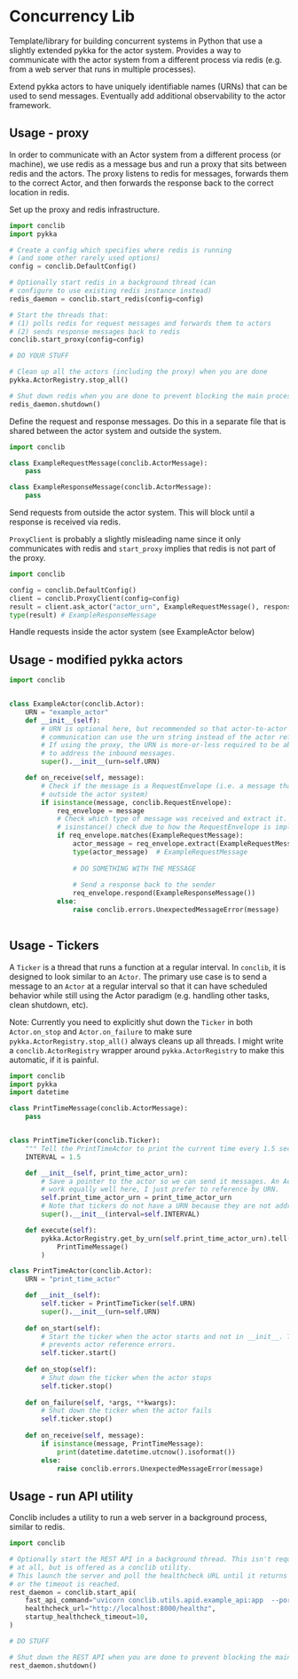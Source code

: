 # Concurrency Lib

Template/library for building concurrent systems in Python that use a slightly extended pykka 
for the actor system.  Provides a way to communicate with the actor system from a 
different process via redis (e.g. from a web server that runs in multiple processes).

Extend pykka actors to have uniquely identifiable names (URNs) that can be used to 
send messages. Eventually add additional observability to the actor framework.


## Usage - proxy

In order to communicate with an Actor system from a different process (or machine), 
we use redis as a message bus and run a proxy that sits between redis and the actors. 
The proxy listens to redis for messages, forwards them to the correct Actor, and then 
forwards the response back to the correct location in redis.

Set up the proxy and redis infrastructure.

```python
import conclib
import pykka

# Create a config which specifies where redis is running 
# (and some other rarely used options)  
config = conclib.DefaultConfig()

# Optionally start redis in a background thread (can 
# configure to use existing redis instance instead)
redis_daemon = conclib.start_redis(config=config)

# Start the threads that:
# (1) polls redis for request messages and forwards them to actors
# (2) sends response messages back to redis
conclib.start_proxy(config=config)

# DO YOUR STUFF

# Clean up all the actors (including the proxy) when you are done 
pykka.ActorRegistry.stop_all()

# Shut down redis when you are done to prevent blocking the main process shutting down
redis_daemon.shutdown()

```

Define the request and response messages. Do this in a separate file that is shared
between the actor system and outside the system.
```python
import conclib

class ExampleRequestMessage(conclib.ActorMessage):
    pass

class ExampleResponseMessage(conclib.ActorMessage):
    pass
```

Send requests from outside the actor system. This will block until a response is received 
via redis. 

`ProxyClient` is probably a slightly misleading name since it only communicates with redis 
and `start_proxy` implies that redis is not part of the proxy.
```python
import conclib

config = conclib.DefaultConfig()
client = conclib.ProxyClient(config=config)
result = client.ask_actor("actor_urn", ExampleRequestMessage(), response_type=ExampleResponseMessage)
type(result) # ExampleResponseMessage
```

Handle requests inside the actor system (see ExampleActor below)


## Usage - modified pykka actors

```python
import conclib


class ExampleActor(conclib.Actor):
    URN = "example_actor"
    def __init__(self):
        # URN is optional here, but recommended so that actor-to-actor 
        # communication can use the urn string instead of the actor ref.
        # If using the proxy, the URN is more-or-less required to be able
        # to address the inbound messages.
        super().__init__(urn=self.URN)

    def on_receive(self, message):
        # Check if the message is a RequestEnvelope (i.e. a message that arrived from 
        # outside the actor system)
        if isinstance(message, conclib.RequestEnvelope):
            req_envelope = message
            # Check which type of message was received and extract it. We cannot do an 
            # isinstance() check due to how the RequestEnvelope is implemented.
            if req_envelope.matches(ExampleRequestMessage):
                actor_message = req_envelope.extract(ExampleRequestMessage)
                type(actor_message)  # ExampleRequestMessage
                
                # DO SOMETHING WITH THE MESSAGE
                
                # Send a response back to the sender
                req_envelope.respond(ExampleResponseMessage())
            else:
                raise conclib.errors.UnexpectedMessageError(message)
               

```

## Usage - Tickers

A `Ticker` is a thread that runs a function at a regular interval.  In `conclib`, it is 
designed to look similar to an `Actor`. The primary use case is to send a message to an 
`Actor` at a regular interval so that it can have scheduled behavior while still using 
the Actor paradigm (e.g. handling other tasks, clean shutdown, etc). 

Note: Currently you need to explicitly shut down the `Ticker` in both `Actor.on_stop` and 
`Actor.on_failure` to make sure `pykka.ActorRegistry.stop_all()` always cleans up all threads. 
I might write a `conclib.ActorRegistry` wrapper around `pykka.ActorRegistry` to make this 
automatic, if it is painful.

```python
import conclib
import pykka
import datetime

class PrintTimeMessage(conclib.ActorMessage):
    pass


class PrintTimeTicker(conclib.Ticker):
    """ Tell the PrintTimeActor to print the current time every 1.5 seconds """
    INTERVAL = 1.5

    def __init__(self, print_time_actor_urn):
        # Save a pointer to the actor so we can send it messages. An ActorRef would 
        # work equally well here, I just prefer to reference by URN.
        self.print_time_actor_urn = print_time_actor_urn
        # Note that tickers do not have a URN because they are not addressable
        super().__init__(interval=self.INTERVAL)

    def execute(self):
        pykka.ActorRegistry.get_by_urn(self.print_time_actor_urn).tell(
            PrintTimeMessage()
        )

class PrintTimeActor(conclib.Actor):
    URN = "print_time_actor"

    def __init__(self):
        self.ticker = PrintTimeTicker(self.URN)
        super().__init__(urn=self.URN)
    
    def on_start(self):
        # Start the ticker when the actor starts and not in __init__. This 
        # prevents actor reference errors.  
        self.ticker.start()
    
    def on_stop(self):
        # Shut down the ticker when the actor stops
        self.ticker.stop()
    
    def on_failure(self, *args, **kwargs):
        # Shut down the ticker when the actor fails
        self.ticker.stop()
    
    def on_receive(self, message):
        if isinstance(message, PrintTimeMessage):
            print(datetime.datetime.utcnow().isoformat())
        else:
            raise conclib.errors.UnexpectedMessageError(message)

```

## Usage - run API utility

Conclib includes a utility to run a web server in a background process, similar to redis.

```python
import conclib

# Optionally start the REST API in a background thread. This isn't required
# at all, but is offered as a conclib utility.
# This launch the server and poll the healthcheck URL until it returns a 200
# or the timeout is reached.
rest_daemon = conclib.start_api(
    fast_api_command="uvicorn conclib.utils.apid.example_api:app  --port 8000",
    healthcheck_url="http://localhost:8000/healthz",
    startup_healthcheck_timeout=10,
)

# DO STUFF

# Shut down the REST API when you are done to prevent blocking the main process shutting down
rest_daemon.shutdown()
```